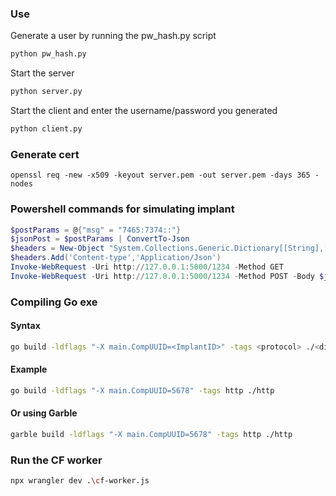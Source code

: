### Use
Generate a user by running the pw_hash.py script
```bash
python pw_hash.py
```
Start the server
```bash
python server.py
```
Start the client and enter the username/password you generated
```bash
python client.py
```

### Generate cert
```shell
openssl req -new -x509 -keyout server.pem -out server.pem -days 365 -nodes
```

### Powershell commands for simulating implant
```powershell
$postParams = @{"msg" = "7465:7374::"}
$jsonPost = $postParams | ConvertTo-Json 
$headers = New-Object "System.Collections.Generic.Dictionary[[String],[String]]"
$headers.Add('Content-type','Application/Json')
Invoke-WebRequest -Uri http://127.0.0.1:5000/1234 -Method GET
Invoke-WebRequest -Uri http://127.0.0.1:5000/1234 -Method POST -Body $jsonPost -Headers $headers
```

### Compiling Go exe
#### Syntax
```bash
go build -ldflags "-X main.CompUUID=<ImplantID>" -tags <protocol> ./<dir>
```
#### Example
```bash
go build -ldflags "-X main.CompUUID=5678" -tags http ./http
```
#### Or using Garble
```bash
garble build -ldflags "-X main.CompUUID=5678" -tags http ./http
```

### Run the CF worker
```bash
npx wrangler dev .\cf-worker.js
```